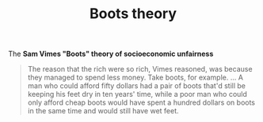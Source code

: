 ﻿---
backlinks:
- title: Poverty Premium
  url: /sense/Teaching/Mathematics/poverty-premium.html
title: Boots theory
---
The **Sam Vimes "Boots" theory of socioeconomic unfairness**

> The reason that the rich were so rich, Vimes reasoned, was because they managed to spend less money. Take boots, for example. ... A man who could afford fifty dollars had a pair of boots that'd still be keeping his feet dry in ten years' time, while a poor man who could only afford cheap boots would have spent a hundred dollars on boots in the same time and would still have wet feet.